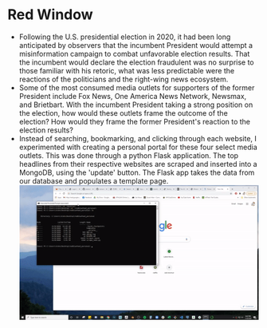 # Red Window
* Following the U.S. presidential election in 2020, it had been long anticipated by observers that the incumbent President would attempt a misinformation campaign to combat unfavorable election results.  That the incumbent would declare the election fraudulent was no surprise to those familiar with his retoric, what was less predictable were the reactions of the politicians and the right-wing news ecosystem.
* Some of the most consumed media outlets for supporters of the former President include Fox News, One America News Network, Newsmax, and Brietbart.  With the incumbent President taking a strong position on the election, how would these outlets frame the outcome of the election?  How would they frame the former President's reaction to the election results?
* Instead of searching, bookmarking, and clicking through each website, I experimented with creating a personal portal for these four select media outlets.  This was done through a python Flask application.  The top headlines from their respective websites are scraped and inserted into a MongoDB, using the 'update' button.  The Flask app takes the data from our database and populates a template page.
![redwDemo](images/test_redwindow.GIF)
